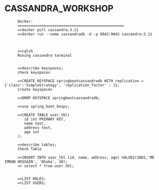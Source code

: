 # CASSANDRA_WORKSHOP


          Docker:
          =================================================
          =>docker pull cassandra:3.11
          =>docker run --name cassandradb -d -p 9042:9042 cassandra:3.11



          =>cqlsh
          Runing cassandra tarminal


          =>describe keyspaces;
          check keyspaces

          =>CREATE KEYSPACE springbootcassandradb WITH replication = {'class':'SimpleStrategy', 'replication_factor' : 1};
          Create keyspaces

          =>DROP KEYSPACE springbootcassandradb;

          =>use spring_boot_kespc;

          =>CREATE TABLE user_tbl(
             id int PRIMARY KEY,
             name text,
             address text,
             age int
          );

          =>describe tables;
          Check Table

          =>INSERT INTO user_tbl (id, name, address, age) VALUES(1001,'MD IMRAN HOSSAIN', 'Dhaka', 30);
          => select * from user_tbl;


          =>LIST ROLES;
          =>LIST USERS;




